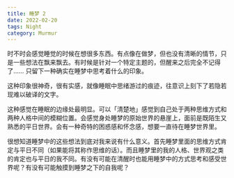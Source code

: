 ```yaml
---
title: 睡梦 2
date: 2022-02-20
tags: Night
category: Murmur
---
```


时不时会感觉睡觉的时候在想很多东西。有点像在做梦，但也没有清晰的情节，只是一些想法在飘来飘去。有时候是针对一个特定主题的，但醒来之后完全不记得了…… 只留下一种确实在睡梦中思考着什么的印象。

这种印象很神奇，很有实感，就像睡眠中思绪游过的痕迹，往意识上刻下了若隐若现难以破译的文字。

这种感觉在睡眠的边缘处最明显。可以「清楚地」感觉到自己处于两种思维方式和两种人格中间的模糊位置。会感觉身处睡梦的原始世界的悬崖上，面前是既陌生又熟悉的平日世界。会有一种奇特的困惑感和怀念感，想要一直待在睡梦世界里。

很想知道睡梦中的这些想法到底对我来说有什么意义。首先睡梦里面的思维方式肯定与平日不同（如果能将其称作思维的话）。而且睡梦里的我的人格、世界观之类的肯定也与平日的我不同。有没有可能在清醒时也能用睡梦中的方式思考和感受世界呢？有没有可能触摸到睡梦之下的自我呢？
